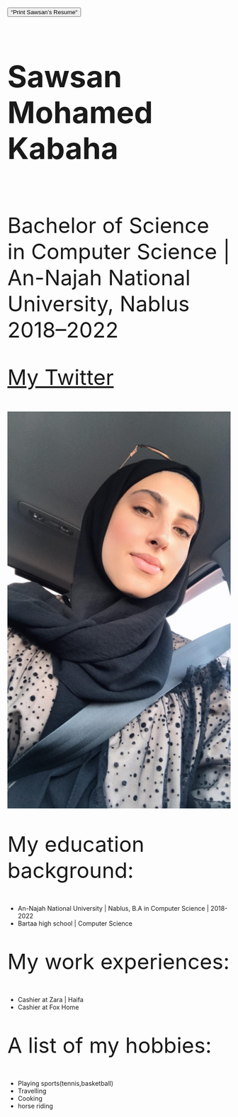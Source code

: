 <!DOCTYPE html>
<html lang="en-US" >
<head>
<meta name="viewport" content="width=device-width, initial-scale=1.0">
<title> Sawsan </title>
<link rel="stylesheet"  type="text/css" href="style.css">
<style>

.c{
  text-align: left; 
}
.responsive {
  max-width: 100%;
  height: auto;
}
div.example {
  
  padding: 20px;
}

</style>
</head>
<body>
<p style="font-size:2vw;" class="c">
  <a >
    <button type="button" onclick="myFunction2()">“Print Sawsan’s Resume“</button>
    </a>
</p>
<div class="example">

<h1 onclick="myFunction()" style="font-size:7vw;">Sawsan Mohamed Kabaha</h1>

<p1 style="font-size:5vw;"> <br/> Bachelor of Science in Computer Science | An-Najah National University, Nablus
2018–2022</p1>

<p style="font-size:5vw;">
<a href="https://twitter.com/_sawsanmohamed">My Twitter </a>
</p>

<img  src="https://raw.githubusercontent.com/sawsanmohamed/sawsanmohamed.github.io/main/sawsan.jpg"
 alt="me" class="responsive" style= "max-width:100%; height:auto;">
<div1 id="div1" >
<p    style="font-size:5vw;"> My education background: </p>
<ul>
  <li>An-Najah National University | Nablus,
  B.A in Computer Science | 2018-2022</li>
 <li> Bartaa high school | Computer Science </li>
</ul>
</div1>
<p  id ="div2" style="font-size:5vw;" style="color:black;" onmouseover="htext()" onmouseout="stext()" > My work experiences:</p>
<ul>
  <li>Cashier at Zara | Haifa </li>
  <li>Cashier at Fox Home </li>
</ul>

<p style="font-size:5vw;">A list of my hobbies:</p>
<ul> 
 <li>Playing sports(tennis,basketball)</li>
     <li>Travelling</li>
     <li>Cooking</li>
	 <li>horse riding</li>
</ul>
</div>
<script>
  function myFunction() {
  window.alert('Welcome to Sawsan Mohamed site, please let me know if you have any questions');
  }
  </script>

<script>
    function stext() {
        var x = document.getElementById("div1");
        var y = document.getElementById("div2");
        x.style.color = 'black';
        y.style.color = 'black';
    }
    function htext() {
        var x = document.getElementById("div1");
        var y = document.getElementById("div2");
        x.style.color = 'green';
        y.style.color = 'black';
    }
	function myFunction2() {
    window.print();
}

  </script>
  

</body>
</html>
